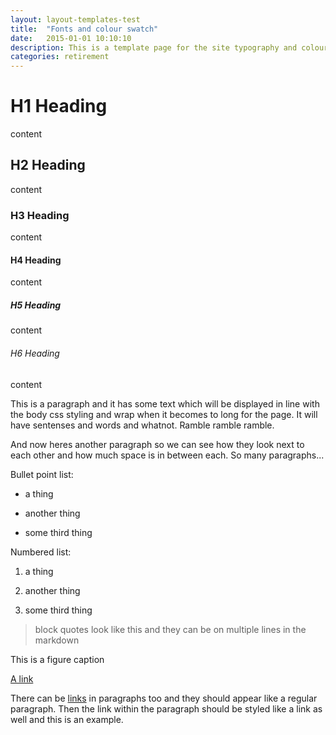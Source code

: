 ```yaml
---
layout: layout-templates-test
title:  "Fonts and colour swatch"
date:   2015-01-01 10:10:10
description: This is a template page for the site typography and colour.
categories: retirement
---
```


# H1 Heading

content

## H2 Heading

content

### H3 Heading

content

#### H4 Heading

content

##### H5 Heading

content

###### H6 Heading

content

This is a paragraph and it has some text which will be displayed in line with the body css styling and wrap when it becomes to long for the page. It will have sentenses and words and whatnot. Ramble ramble ramble.

And now heres another paragraph so we can see how they look next to each other and how much space is in between each. So many paragraphs...

Bullet point list:

- a thing

- another thing

- some third thing

Numbered list:

1. a thing

2. another thing

3. some third thing

> block quotes look like this and 
> they can be on multiple lines in the markdown

<figcaption>This is a figure caption</figcaption>

<a href="#">A link</a>

There can be <a href="#">links</a> in paragraphs too and they should appear like a regular paragraph. Then the link within the paragraph should be styled like a link as well and this is an example.

